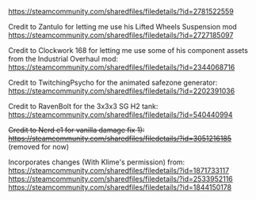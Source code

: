 https://steamcommunity.com/sharedfiles/filedetails/?id=2781522559

Credit to Zantulo for letting me use his Lifted Wheels Suspension mod https://steamcommunity.com/sharedfiles/filedetails/?id=2727185097

Credit to Clockwork 168 for letting me use some of his component assets from the Industrial Overhaul mod: https://steamcommunity.com/sharedfiles/filedetails/?id=2344068716

Credit to TwitchingPsycho for the animated safezone generator: https://steamcommunity.com/sharedfiles/filedetails/?id=2202391036

Credit to RavenBolt for the 3x3x3 SG H2 tank: https://steamcommunity.com/sharedfiles/filedetails/?id=540440994

~~Credit to Nerd e1 for vanilla damage fix 1): https://steamcommunity.com/sharedfiles/filedetails/?id=3051216185~~ (removed for now)

Incorporates changes (With Klime's permission) from:
https://steamcommunity.com/sharedfiles/filedetails/?id=1871733117
https://steamcommunity.com/sharedfiles/filedetails/?id=2533952116
https://steamcommunity.com/sharedfiles/filedetails/?id=1844150178
